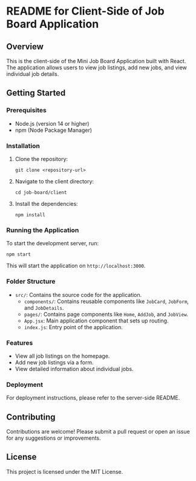 # README for Client-Side of Job Board Application

## Overview
This is the client-side of the Mini Job Board Application built with React. The application allows users to view job listings, add new jobs, and view individual job details.

## Getting Started

### Prerequisites
- Node.js (version 14 or higher)
- npm (Node Package Manager)

### Installation
1. Clone the repository:
   ```
   git clone <repository-url>
   ```
2. Navigate to the client directory:
   ```
   cd job-board/client
   ```
3. Install the dependencies:
   ```
   npm install
   ```

### Running the Application
To start the development server, run:
```
npm start
```
This will start the application on `http://localhost:3000`.

### Folder Structure
- `src/`: Contains the source code for the application.
  - `components/`: Contains reusable components like `JobCard`, `JobForm`, and `JobDetails`.
  - `pages/`: Contains page components like `Home`, `AddJob`, and `JobView`.
  - `App.jsx`: Main application component that sets up routing.
  - `index.js`: Entry point of the application.

### Features
- View all job listings on the homepage.
- Add new job listings via a form.
- View detailed information about individual jobs.

### Deployment
For deployment instructions, please refer to the server-side README.

## Contributing
Contributions are welcome! Please submit a pull request or open an issue for any suggestions or improvements.

## License
This project is licensed under the MIT License.